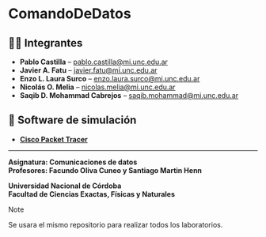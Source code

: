 # ComandoDeDatos

## 👨‍💻 Integrantes
- **Pablo Castilla** – [pablo.castilla@mi.unc.edu.ar](mailto:pablo.castilla@mi.unc.edu.ar)  
- **Javier A. Fatu** – [javier.fatu@mi.unc.edu.ar](mailto:javier.fatu@mi.unc.edu.ar)  
- **Enzo L. Laura Surco** – [enzo.laura.surco@mi.unc.edu.ar](mailto:enzo.laura.surco@mi.unc.edu.ar)
- **Nicolás O. Melia** – [nicolas.melia@mi.unc.edu.ar](mailto:nicolas.melia@mi.unc.edu.ar)
- **Saqib D. Mohammad Cabrejos** – [saqib.mohammad@mi.unc.edu.ar](mailto:saqib.mohammad@mi.unc.edu.ar)

## 🧪 Software de simulación
- **[Cisco Packet Tracer](https://www.netacad.com/courses/getting-started-cisco-packet-tracer?courseLang=en-US)** 
---
**Asignatura: Comunicaciones de datos**  
**Profesores: Facundo Oliva Cuneo y Santiago Martin Henn**  

**Universidad Nacional de Córdoba**  
**Facultad de Ciencias Exactas, Físicas y Naturales**

> [!Note]
> Se usara el mismo repositorio para realizar todos los laboratorios.
